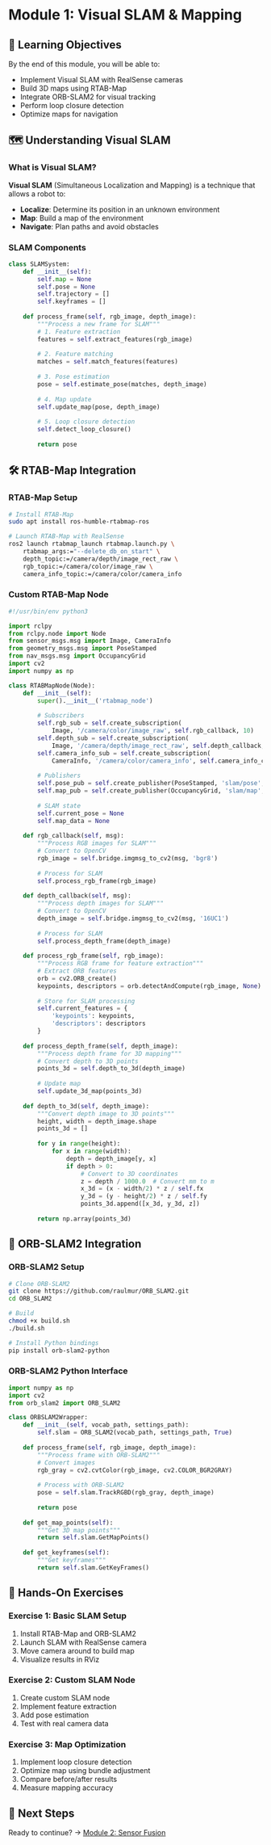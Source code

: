 # Module 1: Visual SLAM & Mapping

## 🎯 Learning Objectives

By the end of this module, you will be able to:
- Implement Visual SLAM with RealSense cameras
- Build 3D maps using RTAB-Map
- Integrate ORB-SLAM2 for visual tracking
- Perform loop closure detection
- Optimize maps for navigation

## 🗺️ Understanding Visual SLAM

### What is Visual SLAM?

**Visual SLAM** (Simultaneous Localization and Mapping) is a technique that allows a robot to:
- **Localize**: Determine its position in an unknown environment
- **Map**: Build a map of the environment
- **Navigate**: Plan paths and avoid obstacles

### SLAM Components

```python
class SLAMSystem:
    def __init__(self):
        self.map = None
        self.pose = None
        self.trajectory = []
        self.keyframes = []
        
    def process_frame(self, rgb_image, depth_image):
        """Process a new frame for SLAM"""
        # 1. Feature extraction
        features = self.extract_features(rgb_image)
        
        # 2. Feature matching
        matches = self.match_features(features)
        
        # 3. Pose estimation
        pose = self.estimate_pose(matches, depth_image)
        
        # 4. Map update
        self.update_map(pose, depth_image)
        
        # 5. Loop closure detection
        self.detect_loop_closure()
        
        return pose
```

## 🛠️ RTAB-Map Integration

### RTAB-Map Setup

```bash
# Install RTAB-Map
sudo apt install ros-humble-rtabmap-ros

# Launch RTAB-Map with RealSense
ros2 launch rtabmap_launch rtabmap.launch.py \
    rtabmap_args:="--delete_db_on_start" \
    depth_topic:=/camera/depth/image_rect_raw \
    rgb_topic:=/camera/color/image_raw \
    camera_info_topic:=/camera/color/camera_info
```

### Custom RTAB-Map Node

```python
#!/usr/bin/env python3

import rclpy
from rclpy.node import Node
from sensor_msgs.msg import Image, CameraInfo
from geometry_msgs.msg import PoseStamped
from nav_msgs.msg import OccupancyGrid
import cv2
import numpy as np

class RTABMapNode(Node):
    def __init__(self):
        super().__init__('rtabmap_node')
        
        # Subscribers
        self.rgb_sub = self.create_subscription(
            Image, '/camera/color/image_raw', self.rgb_callback, 10)
        self.depth_sub = self.create_subscription(
            Image, '/camera/depth/image_rect_raw', self.depth_callback, 10)
        self.camera_info_sub = self.create_subscription(
            CameraInfo, '/camera/color/camera_info', self.camera_info_callback, 10)
        
        # Publishers
        self.pose_pub = self.create_publisher(PoseStamped, 'slam/pose', 10)
        self.map_pub = self.create_publisher(OccupancyGrid, 'slam/map', 10)
        
        # SLAM state
        self.current_pose = None
        self.map_data = None
        
    def rgb_callback(self, msg):
        """Process RGB images for SLAM"""
        # Convert to OpenCV
        rgb_image = self.bridge.imgmsg_to_cv2(msg, 'bgr8')
        
        # Process for SLAM
        self.process_rgb_frame(rgb_image)
        
    def depth_callback(self, msg):
        """Process depth images for SLAM"""
        # Convert to OpenCV
        depth_image = self.bridge.imgmsg_to_cv2(msg, '16UC1')
        
        # Process for SLAM
        self.process_depth_frame(depth_image)
        
    def process_rgb_frame(self, rgb_image):
        """Process RGB frame for feature extraction"""
        # Extract ORB features
        orb = cv2.ORB_create()
        keypoints, descriptors = orb.detectAndCompute(rgb_image, None)
        
        # Store for SLAM processing
        self.current_features = {
            'keypoints': keypoints,
            'descriptors': descriptors
        }
        
    def process_depth_frame(self, depth_image):
        """Process depth frame for 3D mapping"""
        # Convert depth to 3D points
        points_3d = self.depth_to_3d(depth_image)
        
        # Update map
        self.update_3d_map(points_3d)
        
    def depth_to_3d(self, depth_image):
        """Convert depth image to 3D points"""
        height, width = depth_image.shape
        points_3d = []
        
        for y in range(height):
            for x in range(width):
                depth = depth_image[y, x]
                if depth > 0:
                    # Convert to 3D coordinates
                    z = depth / 1000.0  # Convert mm to m
                    x_3d = (x - width/2) * z / self.fx
                    y_3d = (y - height/2) * z / self.fy
                    points_3d.append([x_3d, y_3d, z])
        
        return np.array(points_3d)
```

## 🎯 ORB-SLAM2 Integration

### ORB-SLAM2 Setup

```bash
# Clone ORB-SLAM2
git clone https://github.com/raulmur/ORB_SLAM2.git
cd ORB_SLAM2

# Build
chmod +x build.sh
./build.sh

# Install Python bindings
pip install orb-slam2-python
```

### ORB-SLAM2 Python Interface

```python
import numpy as np
import cv2
from orb_slam2 import ORB_SLAM2

class ORBSLAM2Wrapper:
    def __init__(self, vocab_path, settings_path):
        self.slam = ORB_SLAM2(vocab_path, settings_path, True)
        
    def process_frame(self, rgb_image, depth_image):
        """Process frame with ORB-SLAM2"""
        # Convert images
        rgb_gray = cv2.cvtColor(rgb_image, cv2.COLOR_BGR2GRAY)
        
        # Process with ORB-SLAM2
        pose = self.slam.TrackRGBD(rgb_gray, depth_image)
        
        return pose
        
    def get_map_points(self):
        """Get 3D map points"""
        return self.slam.GetMapPoints()
        
    def get_keyframes(self):
        """Get keyframes"""
        return self.slam.GetKeyFrames()
```

## 🧪 Hands-On Exercises

### Exercise 1: Basic SLAM Setup
1. Install RTAB-Map and ORB-SLAM2
2. Launch SLAM with RealSense camera
3. Move camera around to build map
4. Visualize results in RViz

### Exercise 2: Custom SLAM Node
1. Create custom SLAM node
2. Implement feature extraction
3. Add pose estimation
4. Test with real camera data

### Exercise 3: Map Optimization
1. Implement loop closure detection
2. Optimize map using bundle adjustment
3. Compare before/after results
4. Measure mapping accuracy

## 🎯 Next Steps

Ready to continue? → [Module 2: Sensor Fusion](./module-2-sensor-fusion.md)
